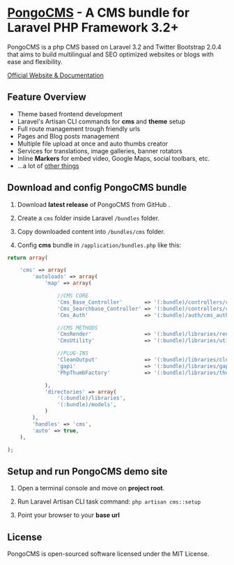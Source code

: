# [PongoCMS](http://pongocms.com) - A CMS bundle for Laravel PHP Framework 3.2+

PongoCMS is a php CMS based on Laravel 3.2 and Twitter Bootstrap 2.0.4 that aims to build
multilingual and SEO optimized websites or blogs with ease and flexibility.

[Official Website & Documentation](http://pongocms.com)

## Feature Overview

- Theme based frontend development
- Laravel's Artisan CLI commands for **cms** and **theme** setup
- Full route management trough friendly urls
- Pages and Blog posts management
- Multiple file upload at once and auto thumbs creator
- Services for translations, image galleries, banner rotators
- Inline **Markers** for embed video, Google Maps, social toolbars, etc.
- ...a lot of [other things](http://pongocms.com/features)


## Download and config PongoCMS bundle

1. Download **latest release** of PongoCMS from GitHub .

2. Create a `cms` folder inside Laravel `/bundles` folder.

3. Copy downloaded content into `/bundles/cms` folder.

4. Config **cms** bundle in `/application/bundles.php` like this:


```php
return array(

    'cms' => array(
        'autoloads' => array(
            'map' => array(

                //CMS CORE
                'Cms_Base_Controller'       => '(:bundle)/controllers/cms_base.php',
                'Cms_Searchbase_Controller' => '(:bundle)/controllers/cms_searchbase.php',
                'Cms_Auth'                  => '(:bundle)/auth/cms_auth.php',

                //CMS METHODS
                'CmsRender'                 => '(:bundle)/libraries/render.php',
                'CmsUtility'                => '(:bundle)/libraries/utilities.php',

                //PLUG-INS
                'CleanOutput'               => '(:bundle)/libraries/cleanoutput.php',
                'gapi'                      => '(:bundle)/libraries/gapi.php',
                'PhpThumbFactory'           => '(:bundle)/libraries/thumb/ThumbLib.inc.php',

            ),
            'directories' => array(
                '(:bundle)/libraries',
                '(:bundle)/models',
            )
        ),
        'handles' => 'cms',
        'auto' => true,
    ),

);
```

## Setup and run PongoCMS demo site

1. Open a terminal console and move on **project root**.

2. Run Laravel Artisan CLI task command: `php artisan cms::setup`

3. Point your browser to your **base url**


## License

PongoCMS is open-sourced software licensed under the MIT License.